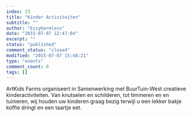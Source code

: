 ```yaml
---
index: 23
title: "Kinder Activiteiten"
subtitle: ""
author: "EzzyHarmless"
date: "2015-07-07 12:47:04"
excerpt: ""
status: "published"
comment_status: "closed"
modified: "2015-07-07 15:48:21"
type: "events"
comment_count: 0
tags: []
---
```


ArtKids Farms organiseert in Samenwerking met BuurTuin-West creatieve kinderactiviteiten. Van knutselen en schilderen, tot timmeren en en tuinieren, wij houden uw kinderen graag bezig terwijl u een lekker bakje koffie dringt en een taartje eet.